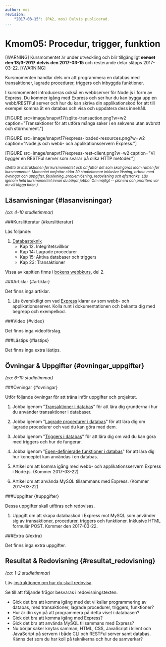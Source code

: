 ```yaml
---
author: mos
revision:
    "2017-03-15": (PA2, mos) Delvis publicerad.
...
```

Kmom05: Procedur, trigger, funktion
==================================

[WARNING]
Kursmomentet är under utveckling och blir tillgängligt <strike>**senast den 13/3-2017**</strike> **delvis den 2017-03-15** och resterande delar släpps 2017-03-22.
[/WARNING]

Kursmomenten handlar dels om att programmera en databas med transaktioner, lagrade procedurer, triggers och inbyggda funktioner.

I kursmomentet introduceras också en webbserver för Node.js i form av Express. Du kommer igång med Express och ser hur du kan bygga upp en webb/RESTFul server och hur du kan skriva din applikationskod för att till exempel komma åt en databas och visa och uppdatera dess innehåll.

<!--more-->

[FIGURE src=image/snapvt17/sqlite-transaction.png?w=w2 caption="Transaktioner för att utföra många saker i en sekvens utan avbrott och störmoment."]

[FIGURE src=image/snapvt17/express-loaded-resources.png?w=w2 caption="Node.js och webb- och applikationsservern Express."]

[FIGURE src=image/snapvt17/express-rest-client.png?w=w2 caption="Vi bygger en RESTFul server som svarar på olika HTTP metoder."]

<small>*(Detta är instruktionen för kursmomentet och omfattar det som skall göras inom ramen för kursmomentet. Momentet omfattar cirka 20 studietimmar inklusive läsning, arbete med övningar och uppgifter, felsökning, problemlösning, redovisning och eftertanke. Läs igenom hela kursmomentet innan du börjar jobba. Om möjligt -- planera och prioritera var du vill lägga tiden.)*</small>



Läsanvisningar  {#lasanvisningar}
---------------------------------

*(ca: 4-10 studietimmar)*


###Kurslitteratur  {#kurslitteratur}

Läs följande:

1. [Databasteknik](kunskap/boken-databasteknik)
    * Kap 12. Integritetsvillkor
    * Kap 14: Lagrade procedurer
    * Kap 15: Aktiva databaser och triggers
    * Kap 23: Transaktioner

Vissa av kapitlen finns i [bokens webbkurs](http://www.databasteknik.se/webbkursen/), del 2.



###Artiklar {#artiklar}

Det finns inga artiklar.

1. Läs översiktligt om vad [Express](http://expressjs.com/) klarar av som webb- och applikationsserver. Kolla runt i dokumentationen och bekanta dig med begrepp och exempelkod.



###Video  {#video}

Det finns inga videoförslag.



###Lästips {#lastips}

Det finns inga extra lästips.




Övningar & Uppgifter  {#ovningar_uppgifter}
-------------------------------------------

*(ca: 6-10 studietimmar)*



###Övningar {#ovningar}

Utför följande övningar för att träna inför uppgifter och projektet.

1. Jobba igenom "[Transaktioner i databas](kunskap/transaktioner-i-databas)" för att lära dig grunderna i hur du använder transaktioner i databaser.

1. Jobba igenom "[Lagrade procedurer i databas](kunskap/lagrade-procedurer-i-databas)" för att lära dig om lagrade procedurer och vad du kan göra med dem.

1. Jobba igenom "[Triggers i databas](kunskap/triggers-i-databas)" för att lära dig om vad du kan göra med triggers och hur de fungerar.

1. Jobba igenom "[Egen-definierade funktioner i databas](kunskap/egen-definierade-funktioner-i-databas)" för att lära dig hur konceptet kan användas i en databas.

1. Artikel om att komma igång med webb- och applikationsservern Express i Node.js. (Kommer 2017-03-22)

1. Artikel om att använda MySQL tillsammans med Express. (Kommer 2017-03-22)



###Uppgifter {#uppgifter}

Dessa uppgifter skall utföras och redovisas.

1. Uppgift om att skapa databaskod i Express mot MySQL som använder sig av transaktioner, procedurer, triggers och funktioner. Inklusive HTML formulär POST. Kommer den 2017-03-22.



###Extra {#extra}

Det finns inga extra uppgifter.



Resultat & Redovisning  {#resultat_redovisning}
-----------------------------------------------

*(ca: 1-2 studietimmar)*

Läs [instruktionen om hur du skall redovisa](kurser/dbjs/redovisa).

Se till att följande frågor besvaras i redovisningstexten.

* Gick det bra att komma igång med det vi kallar programmering av databas, med transaktioner, lagrade procedurer, triggers, funktioner?
* Hur är din syn på att programmera på detta viset i databasen?
* Gick det bra att komma igång med Express?
* Gick det bra att använda MySQL tillsammans med Express?
* Nu börjar saker knytas samman, HTML, CSS, JavaScript i klient och JavaScript på servern i både CLI och RESTFul server samt databas. Känns det som du har koll på teknikerna och hur de samverkar?
